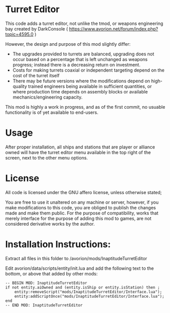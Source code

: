 


# Turret Editor

This code adds a turret editor, not unlike the tmod, or weapons engineering bay created by DarkConsole ( https://www.avorion.net/forum/index.php?topic=4595.0 )

However, the design and purpose of this mod slightly differ:

* The upgrades provided to turrets are balanced, upgrading does not occur based on a percentage that is left unchanged as weapons progress; instead there is a decreasing return on investment.
* Costs for making turrets coaxial or independent targeting depend on the cost of the turret itself
* There may be future versions where the modifications depend on high-quality trained engineers being available in sufficient quantities, or where production time depends on assembly blocks or available mechanics/engineering capacity.

This mod is highly a work in progress, and as of the first commit, no usuable functionality is of yet available to end-users.


# Usage

After proper installation, all ships and stations that are player or alliance owned will have the turret editor menu available in the top right of the screen, next to the other menu options.


# License

All code is licensed under the GNU affero license, unless otherwise stated;

You are free to use it unaltered on any machine or server, however,
if you make modifications to this code, you are obliged to publish the changes made and make them public. For the purpose of compatibility, works that merely interface for the purpose of adding this mod to games, are not considered derivative works by the author.



# Installation Instructions:

Extract all files in this folder to /avorion/mods/InaptitudeTurretEditor

Edit avorion/data/scripts/entity/init.lua and add the following text to the bottom, or above that added by other mods:

    -- BEGIN MOD: InaptitudeTurretEditor
    if not entity.aiOwned and (entity.isShip or entity.isStation) then ;
    	entity:removeScript("mods/InaptitudeTurretEditor/Interface.lua");
    	entity:addScriptOnce("mods/InaptitudeTurretEditor/Interface.lua");
    end
    -- END MOD: InaptitudeTurretEditor